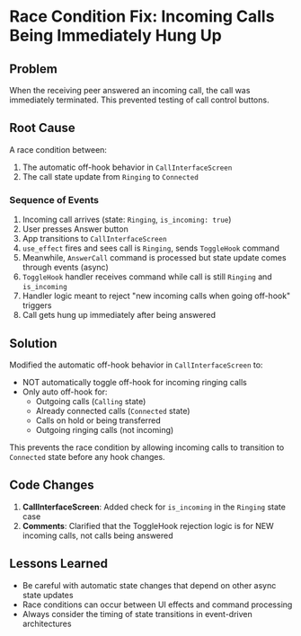 # Race Condition Fix: Incoming Calls Being Immediately Hung Up

## Problem
When the receiving peer answered an incoming call, the call was immediately terminated. This prevented testing of call control buttons.

## Root Cause
A race condition between:
1. The automatic off-hook behavior in `CallInterfaceScreen`
2. The call state update from `Ringing` to `Connected`

### Sequence of Events
1. Incoming call arrives (state: `Ringing`, `is_incoming: true`)
2. User presses Answer button
3. App transitions to `CallInterfaceScreen`
4. `use_effect` fires and sees call is `Ringing`, sends `ToggleHook` command
5. Meanwhile, `AnswerCall` command is processed but state update comes through events (async)
6. `ToggleHook` handler receives command while call is still `Ringing` and `is_incoming`
7. Handler logic meant to reject "new incoming calls when going off-hook" triggers
8. Call gets hung up immediately after being answered

## Solution
Modified the automatic off-hook behavior in `CallInterfaceScreen` to:
- NOT automatically toggle off-hook for incoming ringing calls
- Only auto off-hook for:
  - Outgoing calls (`Calling` state)
  - Already connected calls (`Connected` state)
  - Calls on hold or being transferred
  - Outgoing ringing calls (not incoming)

This prevents the race condition by allowing incoming calls to transition to `Connected` state before any hook changes.

## Code Changes
1. **CallInterfaceScreen**: Added check for `is_incoming` in the `Ringing` state case
2. **Comments**: Clarified that the ToggleHook rejection logic is for NEW incoming calls, not calls being answered

## Lessons Learned
- Be careful with automatic state changes that depend on other async state updates
- Race conditions can occur between UI effects and command processing
- Always consider the timing of state transitions in event-driven architectures